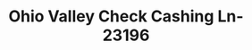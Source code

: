 ---
f_zip-code: 45640
f_state-code: OH
title: Ohio Valley Check Cashing Ln-23196
f_phone: 740-286-6699
f_city-only: Jackson
f_address: 294 E Main Street Jackson
f_location-unique-id: '23196'
slug: ohio-valley-check-cashing-ln-23196
updated-on: '2024-05-30T13:46:58.046Z'
created-on: '2024-05-30T13:36:59.803Z'
published-on: '2024-05-30T13:54:32.469Z'
f_city-state: cms/city/jackson-oh.md
f_company: cms/company/ohio-valley-check-cashing-ln.md
f_state: cms/state/ohio.md
layout: '[payday-loan].html'
tags: payday-loan
---